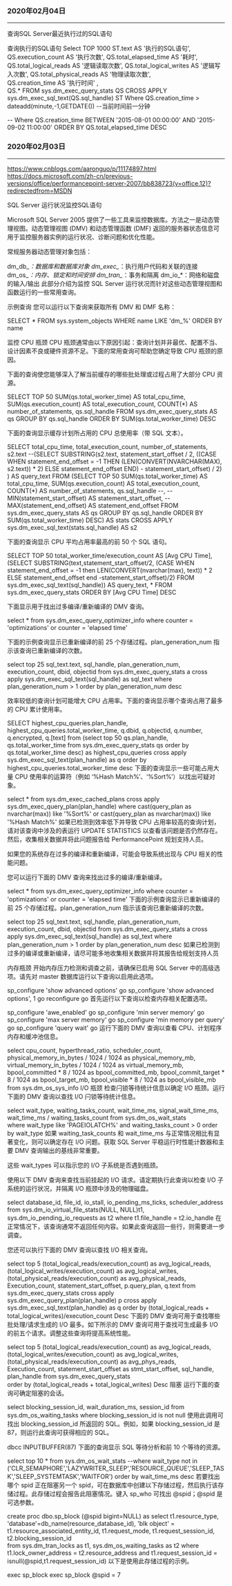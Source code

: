 

###  2020年02月04日
-----------------------------------------------------------------

查询SQL Server最近执行过的SQL语句

查询执行的SQL语句
Select TOP 1000 
       ST.text AS '执行的SQL语句',
       QS.execution_count AS '执行次数',
       QS.total_elapsed_time AS '耗时',
       QS.total_logical_reads AS '逻辑读取次数',
       QS.total_logical_writes AS '逻辑写入次数',
       QS.total_physical_reads AS '物理读取次数',       
       QS.creation_time AS '执行时间' ,  
       QS.*
FROM   sys.dm_exec_query_stats QS
       CROSS APPLY 
sys.dm_exec_sql_text(QS.sql_handle) ST
Where  QS.creation_time > dateadd(minute,-1,GETDATE()) --当前时间前一分钟

-- Where QS.creation_time BETWEEN '2015-08-01 00:00:00' AND '2015-09-02 11:00:00' 
ORDER BY QS.total_elapsed_time DESC 




###  2020年02月03日
-----------------------------------------------------------------

https://www.cnblogs.com/aaronguo/p/11174897.html
https://docs.microsoft.com/zh-cn/previous-versions/office/performancepoint-server-2007/bb838723(v=office.12)?redirectedfrom=MSDN

SQL Server 运行状况监控SQL语句

Microsoft SQL Server 2005 提供了一些工具来监控数据库。方法之一是动态管理视图。动态管理视图 (DMV) 和动态管理函数 (DMF) 返回的服务器状态信息可用于监控服务器实例的运行状况、诊断问题和优化性能。

常规服务器动态管理对象包括：

dm_db_*：数据库和数据库对象
dm_exec_*：执行用户代码和关联的连接
dm_os_*：内存、锁定和时间安排
dm_tran_*：事务和隔离
dm_io_*：网络和磁盘的输入/输出
此部分介绍为监控 SQL Server 运行状况而针对这些动态管理视图和函数运行的一些常用查询。

示例查询
您可以运行以下查询来获取所有 DMV 和 DMF 名称：

 
SELECT * FROM sys.system_objects
WHERE name LIKE 'dm_%'
ORDER BY name
 

监控 CPU 瓶颈
CPU 瓶颈通常由以下原因引起：查询计划并非最优、配置不当、设计因素不良或硬件资源不足。下面的常用查询可帮助您确定导致 CPU 瓶颈的原因。

下面的查询使您能够深入了解当前缓存的哪些批处理或过程占用了大部分 CPU 资源。 

SELECT TOP 50 
      SUM(qs.total_worker_time) AS total_cpu_time, 
      SUM(qs.execution_count) AS total_execution_count,
      COUNT(*) AS  number_of_statements, 
      qs.sql_handle 
FROM sys.dm_exec_query_stats AS qs
GROUP BY qs.sql_handle
ORDER BY SUM(qs.total_worker_time) DESC

下面的查询显示缓存计划所占用的 CPU 总使用率（带 SQL 文本）。 

SELECT 
      total_cpu_time, 
      total_execution_count,
      number_of_statements,
      s2.text
      --(SELECT SUBSTRING(s2.text, statement_start_offset / 2, ((CASE WHEN statement_end_offset = -1 THEN (LEN(CONVERT(NVARCHAR(MAX), s2.text)) * 2) ELSE statement_end_offset END) - statement_start_offset) / 2) ) AS query_text
FROM 
      (SELECT TOP 50 
            SUM(qs.total_worker_time) AS total_cpu_time, 
            SUM(qs.execution_count) AS total_execution_count,
            COUNT(*) AS  number_of_statements, 
            qs.sql_handle --,
            --MIN(statement_start_offset) AS statement_start_offset, 
            --MAX(statement_end_offset) AS statement_end_offset
      FROM 
            sys.dm_exec_query_stats AS qs
      GROUP BY qs.sql_handle
      ORDER BY SUM(qs.total_worker_time) DESC) AS stats
      CROSS APPLY sys.dm_exec_sql_text(stats.sql_handle) AS s2
      
      
下面的查询显示 CPU 平均占用率最高的前 50 个 SQL 语句。

SELECT TOP 50
total_worker_time/execution_count AS [Avg CPU Time],
(SELECT SUBSTRING(text,statement_start_offset/2,
(CASE WHEN statement_end_offset = -1 then LEN(CONVERT(nvarchar(max), text)) * 2 ELSE statement_end_offset end -statement_start_offset)/2) 
FROM sys.dm_exec_sql_text(sql_handle)) AS query_text, *
FROM sys.dm_exec_query_stats 
ORDER BY [Avg CPU Time] DESC

下面显示用于找出过多编译/重新编译的 DMV 查询。 

 
select * from sys.dm_exec_query_optimizer_info
where  counter = 'optimizations' or counter = 'elapsed time'
 
 下面的示例查询显示已重新编译的前 25 个存储过程。plan_generation_num 指示该查询已重新编译的次数。

select top 25
      sql_text.text,
      sql_handle,
      plan_generation_num,
      execution_count,
      dbid,
      objectid 
from sys.dm_exec_query_stats a
      cross apply sys.dm_exec_sql_text(sql_handle) as sql_text
where plan_generation_num > 1
order by plan_generation_num desc

效率较低的查询计划可能增大 CPU 占用率。下面的查询显示哪个查询占用了最多的 CPU 累计使用率。

 
 
SELECT 
    highest_cpu_queries.plan_handle, 
    highest_cpu_queries.total_worker_time,
    q.dbid,
    q.objectid,
    q.number,
    q.encrypted,
    q.[text]
from 
    (select top 50 
        qs.plan_handle, 
        qs.total_worker_time
    from 
        sys.dm_exec_query_stats qs
    order by qs.total_worker_time desc) as highest_cpu_queries
    cross apply sys.dm_exec_sql_text(plan_handle) as q
order by highest_cpu_queries.total_worker_time desc
下面的查询显示一些可能占用大量 CPU 使用率的运算符（例如 ‘%Hash Match%’、‘%Sort%’）以找出可疑对象。

 
 
select *
from 
      sys.dm_exec_cached_plans
      cross apply sys.dm_exec_query_plan(plan_handle)
where 
      cast(query_plan as nvarchar(max)) like '%Sort%'
      or cast(query_plan as nvarchar(max)) like '%Hash Match%'
如果已检测到效率低下并导致 CPU 占用率较高的查询计划，请对该查询中涉及的表运行 UPDATE STATISTICS 以查看该问题是否仍然存在。然后，收集相关数据并将此问题报告给 PerformancePoint 规划支持人员。

如果您的系统存在过多的编译和重新编译，可能会导致系统出现与 CPU 相关的性能问题。

您可以运行下面的 DMV 查询来找出过多的编译/重新编译。

 
 
select * from sys.dm_exec_query_optimizer_info
where 
counter = 'optimizations'
or counter = 'elapsed time'
下面的示例查询显示已重新编译的前 25 个存储过程。plan_generation_num 指示该查询已重新编译的次数。

 
 
select top 25
sql_text.text,
sql_handle,
plan_generation_num,
execution_count,
dbid,
objectid 
from sys.dm_exec_query_stats a
cross apply sys.dm_exec_sql_text(sql_handle) as sql_text
where plan_generation_num > 1
order by plan_generation_num desc
如果已检测到过多的编译或重新编译，请尽可能多地收集相关数据并将其报告给规划支持人员

内存瓶颈
开始内存压力检测和调查之前，请确保已启用 SQL Server 中的高级选项。请先对 master 数据库运行以下查询以启用此选项。

 
 
sp_configure 'show advanced options'
go
sp_configure 'show advanced options', 1
go
reconfigure
go
首先运行以下查询以检查内存相关配置选项。

 
 
sp_configure 'awe_enabled'
go
sp_configure 'min server memory'
go
sp_configure 'max server memory'
go
sp_configure 'min memory per query'
go
sp_configure 'query wait'
go
运行下面的 DMV 查询以查看 CPU、计划程序内存和缓冲池信息。

 
 
select 
cpu_count,
hyperthread_ratio,
scheduler_count,
physical_memory_in_bytes / 1024 / 1024 as physical_memory_mb,
virtual_memory_in_bytes / 1024 / 1024 as virtual_memory_mb,
bpool_committed * 8 / 1024 as bpool_committed_mb,
bpool_commit_target * 8 / 1024 as bpool_target_mb,
bpool_visible * 8 / 1024 as bpool_visible_mb
from sys.dm_os_sys_info
I/O 瓶颈
检查闩锁等待统计信息以确定 I/O 瓶颈。运行下面的 DMV 查询以查找 I/O 闩锁等待统计信息。

 
 
select wait_type, waiting_tasks_count, wait_time_ms, signal_wait_time_ms, wait_time_ms / waiting_tasks_count
from sys.dm_os_wait_stats  
where wait_type like 'PAGEIOLATCH%'  and waiting_tasks_count > 0
order by wait_type
如果 waiting_task_counts 和 wait_time_ms 与正常情况相比有显著变化，则可以确定存在 I/O 问题。获取 SQL Server 平稳运行时性能计数器和主要 DMV 查询输出的基线非常重要。

这些 wait_types 可以指示您的 I/O 子系统是否遇到瓶颈。

使用以下 DMV 查询来查找当前挂起的 I/O 请求。请定期执行此查询以检查 I/O 子系统的运行状况，并隔离 I/O 瓶颈中涉及的物理磁盘。

 
 
select 
    database_id, 
    file_id, 
    io_stall,
    io_pending_ms_ticks,
    scheduler_address 
from  sys.dm_io_virtual_file_stats(NULL, NULL)t1,
        sys.dm_io_pending_io_requests as t2
where t1.file_handle = t2.io_handle
在正常情况下，该查询通常不返回任何内容。如果此查询返回一些行，则需要进一步调查。

您还可以执行下面的 DMV 查询以查找 I/O 相关查询。

 
 
select top 5 (total_logical_reads/execution_count) as avg_logical_reads,
                   (total_logical_writes/execution_count) as avg_logical_writes,
           (total_physical_reads/execution_count) as avg_physical_reads,
           Execution_count, statement_start_offset, p.query_plan, q.text
from sys.dm_exec_query_stats
      cross apply sys.dm_exec_query_plan(plan_handle) p
      cross apply sys.dm_exec_sql_text(plan_handle) as q
order by (total_logical_reads + total_logical_writes)/execution_count Desc
下面的 DMV 查询可用于查找哪些批处理/请求生成的 I/O 最多。如下所示的 DMV 查询可用于查找可生成最多 I/O 的前五个请求。调整这些查询将提高系统性能。

 
 
select top 5 
    (total_logical_reads/execution_count) as avg_logical_reads,
    (total_logical_writes/execution_count) as avg_logical_writes,
    (total_physical_reads/execution_count) as avg_phys_reads,
     Execution_count, 
    statement_start_offset as stmt_start_offset, 
    sql_handle, 
    plan_handle
from sys.dm_exec_query_stats  
order by  (total_logical_reads + total_logical_writes) Desc
阻塞
运行下面的查询可确定阻塞的会话。

 
 
select blocking_session_id, wait_duration_ms, session_id from 
sys.dm_os_waiting_tasks
where blocking_session_id is not null
使用此调用可找出 blocking_session_id 所返回的 SQL。例如，如果 blocking_session_id 是 87，则运行此查询可获得相应的 SQL。

 
 
dbcc INPUTBUFFER(87)
下面的查询显示 SQL 等待分析和前 10 个等待的资源。

 
 
select top 10 *
from sys.dm_os_wait_stats
--where wait_type not in ('CLR_SEMAPHORE','LAZYWRITER_SLEEP','RESOURCE_QUEUE','SLEEP_TASK','SLEEP_SYSTEMTASK','WAITFOR')
order by wait_time_ms desc
若要找出哪个 spid 正在阻塞另一个 spid，可在数据库中创建以下存储过程，然后执行该存储过程。此存储过程会报告此阻塞情况。键入 sp_who 可找出 @spid；@spid 是可选参数。

 
 
create proc dbo.sp_block (@spid bigint=NULL)
as
select 
    t1.resource_type,
    'database'=db_name(resource_database_id),
    'blk object' = t1.resource_associated_entity_id,
    t1.request_mode,
    t1.request_session_id,
    t2.blocking_session_id    
from 
    sys.dm_tran_locks as t1, 
    sys.dm_os_waiting_tasks as t2
where 
    t1.lock_owner_address = t2.resource_address and
    t1.request_session_id = isnull(@spid,t1.request_session_id)
以下是使用此存储过程的示例。

 
 
exec sp_block
exec sp_block @spid = 7